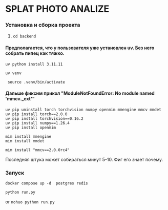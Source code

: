 # SPLAT PHOTO ANALIZE

### Установка и сборка проекта 
1) ```cd backend``` 


#### Предполагается, что у пользователя уже установлен uv. Без него собрать пипец как тяжко. 


```uv python install 3.11.11```

```uv venv ```

``` source .venv/bin/activate```

#### Дальше фиксим прикол "ModuleNotFoundError: No module named 'mmcv._ext'"


```
uv pip uninstall torch torchvision numpy openmim mmengine mmcv mmdet
uv pip install torch==2.0.0
uv pip install torchvision==0.16.2
uv pip install numpy==1.26.4
uv pip install openmim

mim install mmengine
mim install mmdet

mim install "mmcv==2.0.0rc4"
```
Последняя штука может собираться минут 5-10. Фиг его знает почему. 

### Запуск
```docker compose up -d  postgres redis ```

```python run.py``` 

or 
```nohuo python run.py```
